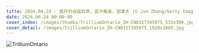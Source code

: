 ```yaml
---
title: 2024.04.24 - 盛开的白延龄草，安大略省，加拿大 (© Jun Zhang/Getty Images)
date: 2024.04.24 00:00:00
cover_index: /images/thumbs/TrilliumOntario_ZH-CN8327395975_533x300.jpg
cover_detail: /images/TrilliumOntario_ZH-CN8327395975_1920x1080.jpg
---
```


![TrilliumOntario](/images/TrilliumOntario_ZH-CN8327395975_1920x1080.jpg)
